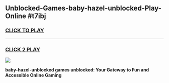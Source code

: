 
## Unblocked-Games-baby-hazel-unblocked-Play-Online #t7ibj
<h3>
<a href="https://news.freeplayer.one?title=baby-hazel-unblocked&ref=3">CLICK TO PLAY</a></h3>
<hr>

<h3>
<a href="https://news.freeplayer.one?title=baby-hazel-unblocked&ref=3">CLICK 2 PLAY</a>
  
</h3>

<a href="https://news.freeplayer.one?title=baby-hazel-unblocked&ref=3"><img src="https://clearcache.store/games.png"></a>


**baby-hazel-unblocked games unblocked: Your Gateway to Fun and Accessible Online Gaming**
